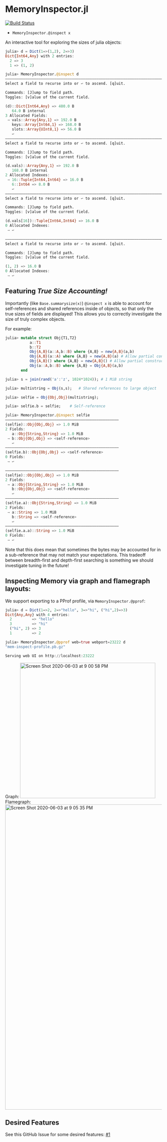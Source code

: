 # MemoryInspector.jl

[![Build Status](https://travis-ci.com/nhdaly/MemoryInspector.jl.svg?branch=master)](https://travis-ci.com/nhdaly/MemoryInspector.jl)

- `MemoryInspector.@inspect x`

An interactive tool for exploring the sizes of julia objects:
```julia
julia> d = Dict(1=>(1,2), 2=>3)
Dict{Int64,Any} with 2 entries:
  2 => 3
  1 => (1, 2)

julia> MemoryInspector.@inspect d
—————————————————————————————————————————————————————————————————————————————————————————————————————————
Select a field to recurse into or ↩ to ascend. [q]uit.

Commands: [J]ump to field path.
Toggles: [v]alue of the current field.

(d)::Dict{Int64,Any} => 480.0 B
   64.0 B internal
3 Allocated Fields:
 → vals::Array{Any,1} => 192.0 B
   keys::Array{Int64,1} => 168.0 B
   slots::Array{UInt8,1} => 56.0 B
   ↩
—————————————————————————————————————————————————————————————————————————————————————————————————————————
Select a field to recurse into or ↩ to ascend. [q]uit.

Commands: [J]ump to field path.
Toggles: [v]alue of the current field.

(d.vals)::Array{Any,1} => 192.0 B
   168.0 B internal
2 Allocated Indexes:
 → 16::Tuple{Int64,Int64} => 16.0 B
   6::Int64 => 8.0 B
   ↩
—————————————————————————————————————————————————————————————————————————————————————————————————————————
Select a field to recurse into or ↩ to ascend. [q]uit.

Commands: [J]ump to field path.
Toggles: [v]alue of the current field.

(d.vals[16])::Tuple{Int64,Int64} => 16.0 B
0 Allocated Indexes:
 → ↩

—————————————————————————————————————————————————————————————————————————————————————————————————————————
Select a field to recurse into or ↩ to ascend. [q]uit.

Commands: [J]ump to field path.
Toggles: [v]alue of the current field.

(1, 2) => 16.0 B
0 Allocated Indexes:
 → ↩

```

## Featuring *True Size Accounting!*
Importantly (like `Base.summarysize(x)`) `@inspect x` is able to account for self-references
and shared references inside of objects, so that only the true sizes of fields are
displayed! This allows you to correctly investigate the size of truly complex objects.

For example:
```julia
julia> mutable struct Obj{T1,T2}
           a::T1
           b::T2
           Obj{A,B}(a::A,b::B) where {A,B} = new{A,B}(a,b)
           Obj{A,B}(a::A) where {A,B} = new{A,B}(a) # Allow partial construction
           Obj{A,B}() where {A,B} = new{A,B}() # Allow partial construction
           Obj(a::A,b::B) where {A,B} = Obj{A,B}(a,b)
       end

julia> s = join(rand('a':'z', 1024*1024)); # 1 MiB string

julia> multistring = Obj(s,s);   # Shared references to large object

julia> selfie = Obj{Obj,Obj}(multistring);

julia> selfie.b = selfie;    # Self-reference

julia> MemoryInspector.@inspect selfie
———————————————————————————————————————————————————
(selfie)::Obj{Obj,Obj} => 1.0 MiB
2 Fields:
   a::Obj{String,String} => 1.0 MiB
 → b::Obj{Obj,Obj} => <self-reference>
   ↩
———————————————————————————————————————————————————
(selfie.b)::Obj{Obj,Obj} => <self-reference>
0 Fields:
 → ↩

———————————————————————————————————————————————————
(selfie)::Obj{Obj,Obj} => 1.0 MiB
2 Fields:
 → a::Obj{String,String} => 1.0 MiB
   b::Obj{Obj,Obj} => <self-reference>
   ↩
———————————————————————————————————————————————————
(selfie.a)::Obj{String,String} => 1.0 MiB
2 Fields:
 → a::String => 1.0 MiB
   b::String => <self-reference>
   ↩
———————————————————————————————————————————————————
(selfie.a.a)::String => 1.0 MiB
0 Fields:
 → ↩
```

Note that this does mean that sometimes the bytes may be accounted for in a sub-reference
that may not match your expectations. This tradeoff between breadth-first and depth-first
searching is something we should investigate tuning in the future!

## Inspecting Memory via graph and flamegraph layouts:

We support exporting to a PProf profile, via `MemoryInspector.@pprof`:

```julia
julia> d = Dict(1=>2, 2=>"hello", 3=>"hi", ("hi",2)=>3)
Dict{Any,Any} with 4 entries:
  2         => "hello"
  3         => "hi"
  ("hi", 2) => 3
  1         => 2

julia> MemoryInspector.@pprof web=true webport=23222 d
"mem-inspect-profile.pb.gz"

Serving web UI on http://localhost:23222
```
Graph:
<img width="435" alt="Screen Shot 2020-06-03 at 9 00 58 PM" src="https://user-images.githubusercontent.com/1582097/83703382-70f9dc80-a5dd-11ea-978a-b6f962bab4ed.png">
Flamegraph:
<img width="980" alt="Screen Shot 2020-06-03 at 9 05 35 PM" src="https://user-images.githubusercontent.com/1582097/83703573-01d0b800-a5de-11ea-8e8b-dcddc479b4da.png">



## Desired Features
See this GitHub Issue for some desired features: [#1](https://github.com/NHDaly/MemoryInspector.jl/issues/1)
